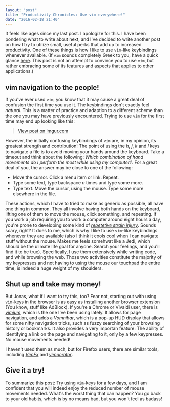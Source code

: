 ```yaml
---
layout: "post"
title: "Productivity Chronicles: Use vim everywhere!"
date: "2016-02-18 21:40"
---
```


It feels like ages since my last post. I apologize for this. I have been pondering what to write about next, and I've decided to write another post on how I try to utilize small, useful perks that add up to increased productivity. One of these things is how I like to use `vim`-like keybindings whenever available. (If `vim` sounds completely Greek to you, have a quick glance [here](http://www.vim.org/about.php). This post is not an attempt to convince you to use `vim`, but rather embracing some of its features and aspects that applies to other applications.)

## vim navigation to the people!
If you've ever used `vim`, you know that it may cause a great deal of confusion the first time you use it. The keybindings don't exactly feel _natural_. This is a matter of practice and adaption to a different scheme than the one you may have previously encountered. Trying to use `vim` for the first time may end up looking like this:

<blockquote class="imgur-embed-pub" lang="en" data-id="jAfEZ1x"><a href="//imgur.com/jAfEZ1x">View post on imgur.com</a></blockquote><script async src="//s.imgur.com/min/embed.js" charset="utf-8"></script>

However, the initially confusing keybindings of `vim` are, in my opinion, its greatest strength and contribution! The point of using the _h_, _j_, _k_ and _l_ keys to navigate a file is to avoid moving your hands around the keyboard. Take a timeout and think about the following: _Which combination of hand movements do I perform the most while using my computer?_. For a great deal of you, the answer may be close to one of the following:

* Move the cursor. Click a menu item or link. Repeat.
* Type some text, type backspace _n_ times and type some more.
* Type text. Move the cursor, using the mouse. Type some more elsewhere in the file.

These actions, which I have to tried to make as generic as possible, all have one thing in common. They all involve having both hands on the keyboard, lifting one of them to move the mouse, click something, and repeating. If you work a job requiring you to work a computer around eight hours a day, you're prone to developing some kind of [_repetetive strain injury_](https://en.wikipedia.org/wiki/Repetitive_strain_injury). Sounds scary, right? It does to me, which is why I like to use `vim`-like keybindings whenever they are available (also I think it cools cool when I can navigate stuff without the mouse. Makes me feels somehwat like a Jedi, which should be the ulimate life goal for anyone. Search your feelings, and you'll find it to be true). Specifically, I use them extensively while writing code, and while browsing the web. Those two activities constitute the majority of my keypresses and not having to using the mouse our touchpad the entire time, is indeed a huge weight of my shoulders.

## Shut up and take may money!
But Jonas, what if I want to try this, too? Fear not, starting out with using `vim`-keys in the browser is as easy as installing another browser extension (You know, stuff like AdBlock). If you're a Chrome or Vivaldi user, there is [_vimium_](https://chrome.google.com/webstore/detail/vimium/dbepggeogbaibhgnhhndojpepiihcmeb), which is the one I've been using lately. It allows for page navigation, and adds a _Vomnibar_, which is a pop-up HUD display that allows for some nifty navigation tricks, such as fuzzy searching of your browsing history or bookmarks. It also provides a very importan feature: The ability of identifying a link on the page and navigating to it, only by a few keypresses. No mouse movements needed!

I haven't used them as much, but for Firefox users, there are similar tools, including [_VimFx_](https://addons.mozilla.org/en-US/firefox/addon/vimfx/?src=search) and [_vimperator_](https://addons.mozilla.org/en-US/firefox/addon/vimperator/?src=search).

## Give it a try!
To summarize this post: Try using `vim`-keys for a few days, and I am confident that you will indeed enjoy the reduced number of mouse movements needed. What's the worst thing that can happen? You go back to your old habits, which is by no means bad, but you won't feel as badass!
